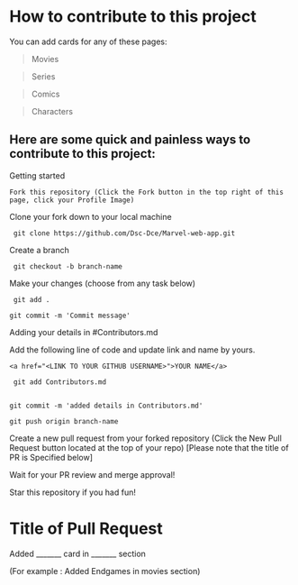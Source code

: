 # How to contribute to this project #
You can add cards for any of these pages:

 > Movies

 > Series

 > Comics
 
 > Characters


## Here are some quick and painless ways to contribute to this project: ##

Getting started  

``` 
Fork this repository (Click the Fork button in the top right of this page, click your Profile Image)
 ``` 

Clone your fork down to your local machine
```
 git clone https://github.com/Dsc-Dce/Marvel-web-app.git
```

Create a branch 
```
 git checkout -b branch-name
 ```

 Make your changes (choose from any task below) 

```
 git add . 

 ```
``` 
git commit -m 'Commit message' 
```
Adding your details in #Contributors.md

Add the following line of code and update link and name by yours.

```
<a href="<LINK TO YOUR GITHUB USERNAME>">YOUR NAME</a>
```
```
 git add Contributors.md 
 
 ```
``` 
git commit -m 'added details in Contributors.md' 
```

``` 
git push origin branch-name 
```

 Create a new pull request from your forked repository (Click the New Pull Request button located at the top of your repo)
 [Please note that the title of PR is Specified below]
 

Wait for your PR review and merge approval!


Star this repository if you had fun!


# Title of Pull Request #

Added _______ card in _______ section

(For example : Added Endgames in movies section)

